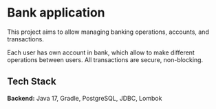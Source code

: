 
# Bank application

This project aims to allow managing banking operations, accounts, and transactions.

Each user has own account in bank, which allow to make different operations between users. All transactions are secure, non-blocking.


## Tech Stack

**Backend:** Java 17, Gradle, PostgreSQL, JDBC, Lombok

